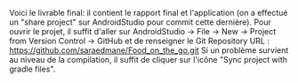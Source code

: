 Voici le livrable final: il contient le rapport final et l'application (on a effectué un "share project" sur AndroidStudio pour commit cette dernière).
Pour ouvrir le projet, il suffit d'aller sur AndroidStudio -> File -> New -> Project from Version Control -> GitHub et de renseigner le Git Repository URL : https://github.com/saraedmane/Food_on_the_go.git
Si un problème survient au niveau de la compilation, il suffit de cliquer sur l'icône "Sync project with gradle files".
